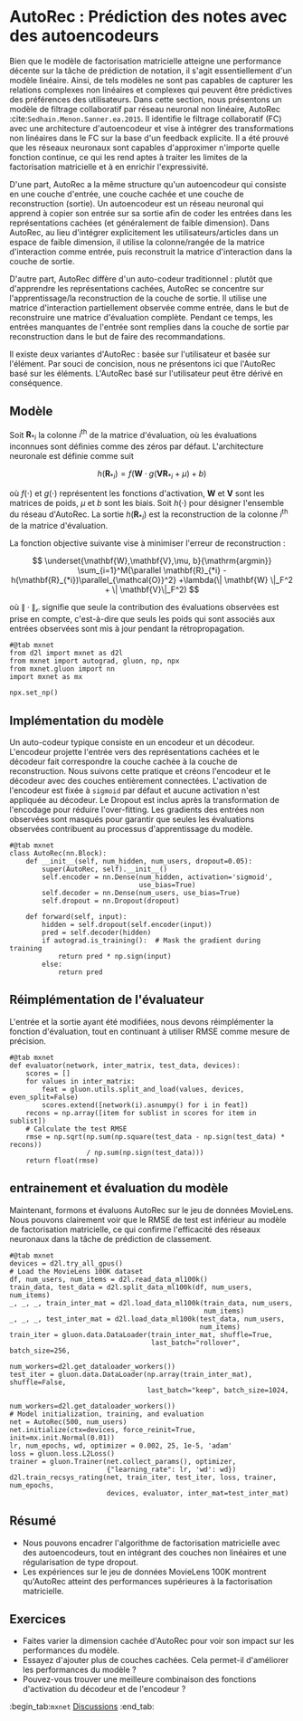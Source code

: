 # AutoRec : Prédiction des notes avec des autoencodeurs

Bien que le modèle de factorisation matricielle atteigne une performance décente sur la tâche de prédiction de notation, il s'agit essentiellement d'un modèle linéaire. Ainsi, de tels modèles ne sont pas capables de capturer les relations complexes non linéaires et complexes qui peuvent être prédictives des préférences des utilisateurs. Dans cette section, nous présentons un modèle de filtrage collaboratif par réseau neuronal non linéaire, AutoRec :cite:`Sedhain.Menon.Sanner.ea.2015`. Il identifie le filtrage collaboratif (FC) avec une architecture d'autoencodeur et vise à intégrer des transformations non linéaires dans le FC sur la base d'un feedback explicite. Il a été prouvé que les réseaux neuronaux sont capables d'approximer n'importe quelle fonction continue, ce qui les rend aptes à traiter les limites de la factorisation matricielle et à en enrichir l'expressivité.

D'une part, AutoRec a la même structure qu'un autoencodeur qui consiste en une couche d'entrée, une couche cachée et une couche de reconstruction (sortie).  Un autoencodeur est un réseau neuronal qui apprend à copier son entrée sur sa sortie afin de coder les entrées dans les représentations cachées (et généralement de faible dimension). Dans AutoRec, au lieu d'intégrer explicitement les utilisateurs/articles dans un espace de faible dimension, il utilise la colonne/rangée de la matrice d'interaction comme entrée, puis reconstruit la matrice d'interaction dans la couche de sortie.

D'autre part, AutoRec diffère d'un auto-codeur traditionnel : plutôt que d'apprendre les représentations cachées, AutoRec se concentre sur l'apprentissage/la reconstruction de la couche de sortie. Il utilise une matrice d'interaction partiellement observée comme entrée, dans le but de reconstruire une matrice d'évaluation complète. Pendant ce temps, les entrées manquantes de l'entrée sont remplies dans la couche de sortie par reconstruction dans le but de faire des recommandations.

Il existe deux variantes d'AutoRec : basée sur l'utilisateur et basée sur l'élément. Par souci de concision, nous ne présentons ici que l'AutoRec basé sur les éléments. L'AutoRec basé sur l'utilisateur peut être dérivé en conséquence.


## Modèle

Soit $\mathbf{R}_{*i}$ la colonne $i^\mathrm{th}$ de la matrice d'évaluation, où les évaluations inconnues sont définies comme des zéros par défaut. L'architecture neuronale est définie comme suit

$$
h(\mathbf{R}_{*i}) = f(\mathbf{W} \cdot g(\mathbf{V} \mathbf{R}_{*i} + \mu) + b)
$$

où $f(\cdot)$ et $g(\cdot)$ représentent les fonctions d'activation, $\mathbf{W}$ et $\mathbf{V}$ sont les matrices de poids, $\mu$ et $b$ sont les biais. Soit $h( \cdot )$ pour désigner l'ensemble du réseau d'AutoRec. La sortie $h(\mathbf{R}_{*i})$ est la reconstruction de la colonne $i^\mathrm{th}$ de la matrice d'évaluation.

La fonction objective suivante vise à minimiser l'erreur de reconstruction :

$$
\underset{\mathbf{W},\mathbf{V},\mu, b}{\mathrm{argmin}} \sum_{i=1}^M{\parallel \mathbf{R}_{*i} - h(\mathbf{R}_{*i})\parallel_{\mathcal{O}}^2} +\lambda(\| \mathbf{W} \|_F^2 + \| \mathbf{V}\|_F^2)
$$

où $\| \cdot \|_{\mathcal{O}}$ signifie que seule la contribution des évaluations observées est prise en compte, c'est-à-dire que seuls les poids qui sont associés aux entrées observées sont mis à jour pendant la rétropropagation.

```{.python .input  n=3}
#@tab mxnet
from d2l import mxnet as d2l
from mxnet import autograd, gluon, np, npx
from mxnet.gluon import nn
import mxnet as mx

npx.set_np()
```

## Implémentation du modèle

Un auto-codeur typique consiste en un encodeur et un décodeur. L'encodeur projette l'entrée vers des représentations cachées et le décodeur fait correspondre la couche cachée à la couche de reconstruction. Nous suivons cette pratique et créons l'encodeur et le décodeur avec des couches entièrement connectées. L'activation de l'encodeur est fixée à `sigmoid` par défaut et aucune activation n'est appliquée au décodeur. Le Dropout est inclus après la transformation de l'encodage pour réduire l'over-fitting. Les gradients des entrées non observées sont masqués pour garantir que seules les évaluations observées contribuent au processus d'apprentissage du modèle.

```{.python .input  n=2}
#@tab mxnet
class AutoRec(nn.Block):
    def __init__(self, num_hidden, num_users, dropout=0.05):
        super(AutoRec, self).__init__()
        self.encoder = nn.Dense(num_hidden, activation='sigmoid',
                                use_bias=True)
        self.decoder = nn.Dense(num_users, use_bias=True)
        self.dropout = nn.Dropout(dropout)

    def forward(self, input):
        hidden = self.dropout(self.encoder(input))
        pred = self.decoder(hidden)
        if autograd.is_training():  # Mask the gradient during training
            return pred * np.sign(input)
        else:
            return pred
```

## Réimplémentation de l'évaluateur

L'entrée et la sortie ayant été modifiées, nous devons réimplémenter la fonction d'évaluation, tout en continuant à utiliser RMSE comme mesure de précision.

```{.python .input  n=3}
#@tab mxnet
def evaluator(network, inter_matrix, test_data, devices):
    scores = []
    for values in inter_matrix:
        feat = gluon.utils.split_and_load(values, devices, even_split=False)
        scores.extend([network(i).asnumpy() for i in feat])
    recons = np.array([item for sublist in scores for item in sublist])
    # Calculate the test RMSE
    rmse = np.sqrt(np.sum(np.square(test_data - np.sign(test_data) * recons))
                   / np.sum(np.sign(test_data)))
    return float(rmse)
```

## entrainement et évaluation du modèle

Maintenant, formons et évaluons AutoRec sur le jeu de données MovieLens. Nous pouvons clairement voir que le RMSE de test est inférieur au modèle de factorisation matricielle, ce qui confirme l'efficacité des réseaux neuronaux dans la tâche de prédiction de classement.

```{.python .input  n=4}
#@tab mxnet
devices = d2l.try_all_gpus()
# Load the MovieLens 100K dataset
df, num_users, num_items = d2l.read_data_ml100k()
train_data, test_data = d2l.split_data_ml100k(df, num_users, num_items)
_, _, _, train_inter_mat = d2l.load_data_ml100k(train_data, num_users,
                                                num_items)
_, _, _, test_inter_mat = d2l.load_data_ml100k(test_data, num_users,
                                               num_items)
train_iter = gluon.data.DataLoader(train_inter_mat, shuffle=True,
                                   last_batch="rollover", batch_size=256,
                                   num_workers=d2l.get_dataloader_workers())
test_iter = gluon.data.DataLoader(np.array(train_inter_mat), shuffle=False,
                                  last_batch="keep", batch_size=1024,
                                  num_workers=d2l.get_dataloader_workers())
# Model initialization, training, and evaluation
net = AutoRec(500, num_users)
net.initialize(ctx=devices, force_reinit=True, init=mx.init.Normal(0.01))
lr, num_epochs, wd, optimizer = 0.002, 25, 1e-5, 'adam'
loss = gluon.loss.L2Loss()
trainer = gluon.Trainer(net.collect_params(), optimizer,
                        {"learning_rate": lr, 'wd': wd})
d2l.train_recsys_rating(net, train_iter, test_iter, loss, trainer, num_epochs,
                        devices, evaluator, inter_mat=test_inter_mat)
```

## Résumé

* Nous pouvons encadrer l'algorithme de factorisation matricielle avec des autoencodeurs, tout en intégrant des couches non linéaires et une régularisation de type dropout.
* Les expériences sur le jeu de données MovieLens 100K montrent qu'AutoRec atteint des performances supérieures à la factorisation matricielle.



## Exercices

* Faites varier la dimension cachée d'AutoRec pour voir son impact sur les performances du modèle.
* Essayez d'ajouter plus de couches cachées. Cela permet-il d'améliorer les performances du modèle ?
* Pouvez-vous trouver une meilleure combinaison des fonctions d'activation du décodeur et de l'encodeur ?

:begin_tab:`mxnet`
[Discussions](https://discuss.d2l.ai/t/401)
:end_tab:
